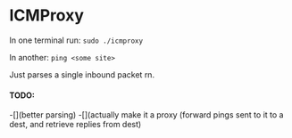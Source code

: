 # ICMProxy

In one terminal run:
`sudo ./icmproxy`

In another:
`ping <some site>`

Just parses a single inbound packet rn.

#### TODO:
-[](better parsing)
-[](actually make it a proxy (forward pings sent to it to a dest, and retrieve replies from dest)
